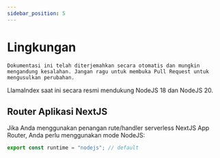 ```yaml
---
sidebar_position: 5
---
```


# Lingkungan

`Dokumentasi ini telah diterjemahkan secara otomatis dan mungkin mengandung kesalahan. Jangan ragu untuk membuka Pull Request untuk mengusulkan perubahan.`

LlamaIndex saat ini secara resmi mendukung NodeJS 18 dan NodeJS 20.

## Router Aplikasi NextJS

Jika Anda menggunakan penangan rute/handler serverless NextJS App Router, Anda perlu menggunakan mode NodeJS:

```js
export const runtime = "nodejs"; // default
```
